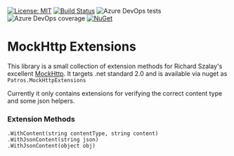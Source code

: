 [![License: MIT](https://img.shields.io/badge/License-MIT-yellow.svg)](https://opensource.org/licenses/MIT)
[![Build Status](https://dev.azure.com/patros/OpenSource/_apis/build/status/Patros.MockHttpExtensions?branchName=master)](https://dev.azure.com/patros/OpenSource/_build/latest?definitionId=16&branchName=master)
![Azure DevOps tests](https://img.shields.io/azure-devops/tests/patros/OpenSource/16.svg)
![Azure DevOps coverage](https://img.shields.io/azure-devops/coverage/patros/OpenSource/16.svg)
[![NuGet](https://img.shields.io/nuget/v/Patros.MockHttpExtensions.svg?style=flat-square)](https://www.nuget.org/packages/Patros.MockHttpExtensions/)

# MockHttp Extensions

This library is a small collection of extension methods for Richard Szalay's
excellent [MockHttp](https://github.com/richardszalay/mockhttp). It targets
.net standard 2.0 and is
available via nuget as `Patros.MockHttpExtensions`

Currently it only contains extensions for verifying the correct content type
and some json helpers.

### Extension Methods

    .WithContent(string contentType, string content)
    .WithJsonContent(string json)
    .WithJsonContent(object obj)
